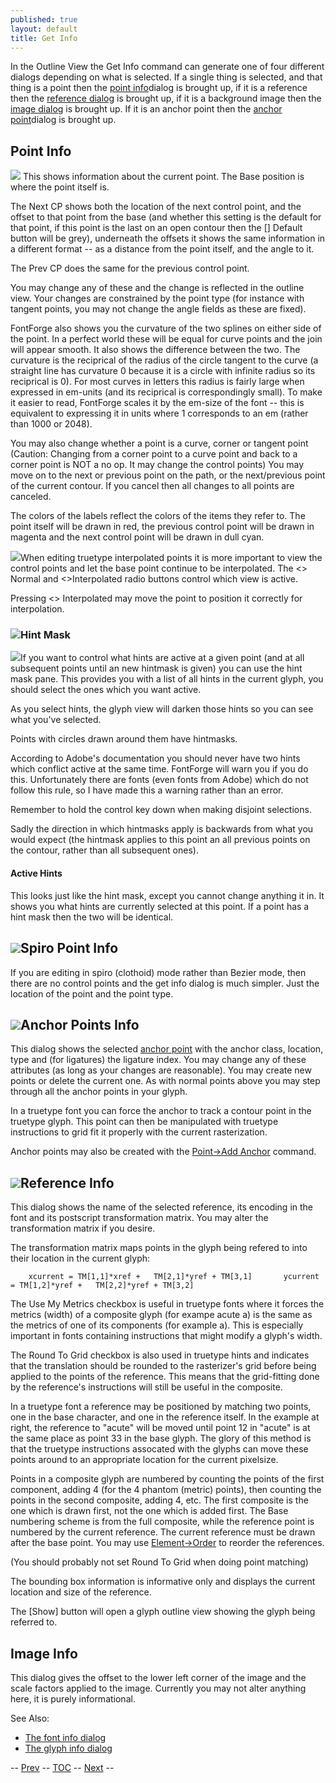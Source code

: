 ```yaml
---
published: true
layout: default
title: Get Info
---
```


In the Outline View the Get Info command can generate one of four
different dialogs depending on what is selected. If a single thing is
selected, and that thing is a point then the [point
info](#Point)dialog is brought up, if it is a reference then
the [reference dialog](#GetReferenceInfo) is brought up, if
it is a background image then the [image dialog](#Image) is
brought up. If it is an anchor point then the [anchor
point](#Anchors)dialog is brought up.

Point Info
----------

![](img/pointinfo.png) This shows information about the current point. The
Base position is where the point itself is.

The Next CP shows both the location of the next control point, and the
offset to that point from the base (and whether this setting is the
default for that point, if this point is the last on an open contour
then the [] Default button will be grey), underneath the offsets it
shows the same information in a different format -- as a distance from
the point itself, and the angle to it.

The Prev CP does the same for the previous control point.

You may change any of these and the change is reflected in the outline
view. Your changes are constrained by the point type (for instance with
tangent points, you may not change the angle fields as these are fixed).

FontForge also shows you the curvature of the two splines on either side
of the point. In a perfect world these will be equal for curve points
and the join will appear smooth. It also shows the difference between
the two. The curvature is the reciprical of the radius of the circle
tangent to the curve (a straight line has curvature 0 because it is a
circle with infinite radius so its reciprical is 0). For most curves in
letters this radius is fairly large when expressed in em-units (and its
reciprical is correspondingly small). To make it easier to read,
FontForge scales it by the em-size of the font -- this is equivalent to
expressing it in units where 1 corresponds to an em (rather than 1000 or
2048).

You may also change whether a point is a curve, corner or tangent point
(Caution: Changing from a corner point to a curve point and back to a
corner point is NOT a no op. It may change the control points) You may
move on to the next or previous point on the path, or the next/previous
point of the current contour. If you cancel then all changes to all
points are canceled.

The colors of the labels reflect the colors of the items they refer to.
The point itself will be drawn in red, the previous control point will
be drawn in magenta and the next control point will be drawn in dull
cyan.

![](img/pointinfo-interp.png)When editing truetype interpolated points it is
more important to view the control points and let the base point
continue to be interpolated. The \<\> Normal and \<\>Interpolated radio
buttons control which view is active.

Pressing \<\> Interpolated may move the point to position it correctly
for interpolation.

### ![](img/hintmaskinfo.png)Hint Mask

![](img/charwithhintmask.png)If you want to control what hints are active at
a given point (and at all subsequent points until an new hintmask is
given) you can use the hint mask pane. This provides you with a list of
all hints in the current glyph, you should select the ones which you
want active.

As you select hints, the glyph view will darken those hints so you can
see what you've selected.

Points with circles drawn around them have hintmasks.

According to Adobe's documentation you should never have two hints which
conflict active at the same time. FontForge will warn you if you do
this. Unfortunately there are fonts (even fonts from Adobe) which do not
follow this rule, so I have made this a warning rather than an error.

Remember to hold the control key down when making disjoint selections.

Sadly the direction in which hintmasks apply is backwards from what you
would expect (the hintmask applies to this point an all previous points
on the contour, rather than all subsequent ones).

#### Active Hints

This looks just like the hint mask, except you cannot change anything it
in. It shows you what hints are currently selected at this point. If a
point has a hint mask then the two will be identical.

![](img/spiropointinfo.png)Spiro Point Info
---------------------------------------

If you are editing in spiro (clothoid) mode rather than Bezier mode,
then there are no control points and the get info dialog is much
simpler. Just the location of the point and the point type.



![](img/agetinfo.png)Anchor Points Info
-----------------------------------

This dialog shows the selected [anchor point](/en-US/tutorials/overview/#Anchors)
with the anchor class, location, type and (for ligatures) the ligature
index. You may change any of these attributes (as long as your changes
are reasonable). You may create new points or delete the current one. As
with normal points above you may step through all the anchor points in
your glyph.

In a truetype font you can force the anchor to track a contour point in
the truetype glyph. This point can then be manipulated with truetype
instructions to grid fit it properly with the current rasterization.

Anchor points may also be created with the [Point-\>Add
Anchor](../pointmenu/#AddAnchor) command. 

![](img/rgetinfo.png)Reference Info
-------------------------------

This dialog shows the name of the selected reference, its encoding in
the font and its postscript transformation matrix. You may alter the
transformation matrix if you desire.

The transformation matrix maps points in the glyph being refered to into
their location in the current glyph: 

`    xcurrent = TM[1,1]*xref +   TM[2,1]*yref + TM[3,1]       ycurrent = TM[1,2]*yref +   TM[2,2]*yref + TM[3,2]`

The Use My Metrics checkbox is useful in truetype fonts where it forces
the metrics (width) of a composite glyph (for exampe acute a) is the
same as the metrics of one of its components (for example a). This is
especially important in fonts containing instructions that might modify
a glyph's width.

The Round To Grid checkbox is also used in truetype hints and indicates
that the translation should be rounded to the rasterizer's grid before
being applied to the points of the reference. This means that the
grid-fitting done by the reference's instructions will still be useful
in the composite.

In a truetype font a reference may be positioned by matching two points,
one in the base character, and one in the reference itself. In the
example at right, the reference to "acute" will be moved until point 12
in "acute" is at the same place as point 33 in the base glyph. The glory
of this method is that the truetype instructions assocated with the
glyphs can move these points around to an appropriate location for the
current pixelsize.

Points in a composite glyph are numbered by counting the points of the
first component, adding 4 (for the 4 phantom (metric) points), then
counting the points in the second composite, adding 4, etc. The first
composite is the one which is drawn first, not the one which is added
first. The Base numbering scheme is from the full composite, while the
reference point is numbered by the current reference. The current
reference must be drawn after the base point. You may use
[Element-\>Order](../elementmenu/#Order) to reorder the references.

(You should probably not set Round To Grid when doing point matching)

The bounding box information is informative only and displays the
current location and size of the reference.

The [Show] button will open a glyph outline view showing the glyph being
referred to.

Image Info
----------

This dialog gives the offset to the lower left corner of the image and
the scale factors applied to the image. Currently you may not alter
anything here, it is purely informational.

See Also:

-   [The font info dialog](../fontinfo/)
-   [The glyph info dialog](../charinfo/)

-- [Prev](../elementmenu/) -- [TOC](/en-US/tutorials/overview/) --
[Next](../elementmenu/) --
